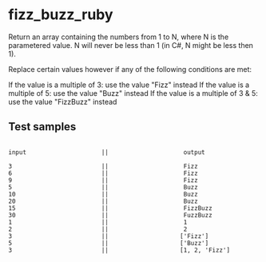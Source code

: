 # fizz_buzz_ruby

Return an array containing the numbers from 1 to N, where N is the parametered value. N will never be less than 1 (in C#, N might be less then 1).

Replace certain values however if any of the following conditions are met:

If the value is a multiple of 3: use the value "Fizz" instead
If the value is a multiple of 5: use the value "Buzz" instead
If the value is a multiple of 3 & 5: use the value "FizzBuzz" instead


Test samples
-----------------------------------------------------
`````

input                     ||                     output

3                         ||                     Fizz
6                         ||                     Fizz 
9                         ||                     Fizz
5                         ||                     Buzz
10                        ||                     Buzz 
20                        ||                     Buzz
15                        ||                     FizzBuzz 
30                        ||                     FuzzBuzz
1                         ||                     1
2                         ||                     2
3                         ||                    ['Fizz']
5                         ||                    ['Buzz']
3                         ||                    [1, 2, 'Fizz']

`````